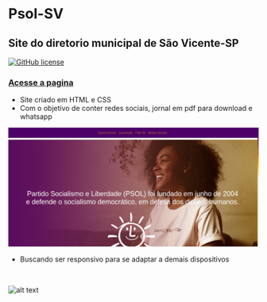 # Psol-SV
## Site do diretorio municipal de São Vicente-SP 
[![GitHub license](https://img.shields.io/github/license/lucasdias87/Psol-SV?style=for-the-badge)](https://github.com/lucasdias87/Psol-SV/blob/main/LICENSE)
### [Acesse a pagina](https://psol-sv.netlify.app)

- Site criado em HTML e CSS 
- Com o objetivo de conter redes sociais, jornal em pdf para download e whatsapp 

![alt text](https://github.com/lucasdias87/Psol-SV/blob/main/img/tela1desk.png)

- Buscando ser responsivo para se adaptar a demais dispositivos
<br>

![alt text](https://github.com/lucasdias87/Psol-SV/blob/main/psol.gif)

